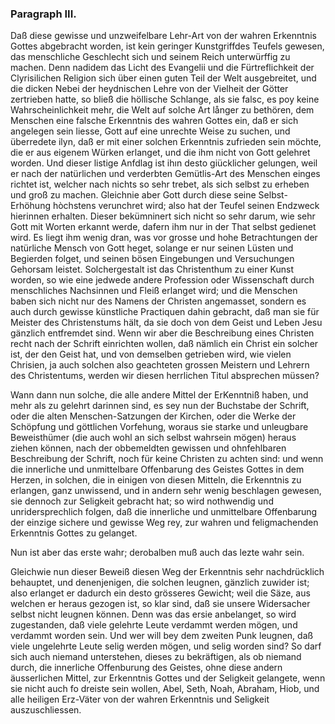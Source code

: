 <!-- Seite 53 -->


### Paragraph III. ###

Daß diese gewisse und unzweifelbare Lehr-Art
von der wahren Erkenntnis Gottes abgebracht
worden, ist kein geringer Kunstgriffdes Teufels gewesen,
das menschliche Geschlecht sich und seinem Reich
unterwürffig zu machen. Denn nadidem das Licht des
Evangelii und die Fürtreflichkeit der Clyrisilichen Religion
sich über einen guten Teil der Welt ausgebreitet,
und die dicken Nebei der heydnischen Lehre von der Vielheit
der Götter zertrieben hatte, so bließ die höllische
Schlange, als sie falsc, es poy keine Wahrscheinlichkeit
mehr, die Welt auf solche Art långer zu bethören, dem
Menschen eine falsche Erkenntnis des wahren Gottes
ein, daß er sich angelegen sein liesse, Gott auf eine unrechte<!-- Seite 54 -->
Weise zu suchen, und überredete ilyn, daß er mit
einer solchen Erkenntnis zufrieden sein möchte, die er
aus eigenem Würken erlanget, und die ihm nicht von
Gott gelehret worden. Und dieser listige Anfdlag ist
ihın desto giücklicher gelungen, weil er nach der natürlichen
und verderbten Gemütlis-Art des Menschen einges
richtet ist, welcher nach nichts so sehr trebet, als sich
selbst zu erheben und groß zu machen. Gleichnie aber
Gott durch diese seine Selbst-Erhöhung hòchstens verunchret
wird; also hat der Teufel seinen Endzweck hierinnen
erhalten. Dieser bekümninert sich nicht so sehr darum,
wie sehr Gott mit Worten erkannt werde, dafern
ihm nur in der That selbst gedienet wird. Es
liegt ihm wenig dran, was vor grosse und hohe Betrachtungen
der natürliche Mensch von Gott heget, solange
er nur seinen Lüsten und Begierden folget, und
seinen bösen Eingebungen und Versuchungen Gehorsam
leistet. Solchergestalt ist das Christenthum zu
einer Kunst worden, so wie eine jedwede andere Profession
oder Wissenschaft durch menschliches Nachsinnen
und Fleiß erlanget wird; und die Menschen baben
sich nicht nur des Namens der Christen angemasset,
sondern es auch durch gewisse künstliche Practiquen dahin
gebracht, daß man sie für Meister des Christenstums
hält, da sie doch von dem Geist und Leben
Jesu gänzlich entfremdet sind. Wenn wir aber die
Beschreibung eines Christen recht nach der Schrift
einrichten wollen, daß nämlich ein Christ ein solcher ist,
der den Geist hat, und von demselben getrieben
wird, wie vielen Chrisien, ja auch solchen also geachteten
grossen Meistern und Lehrern des Christentums,
werden wir diesen herrlichen Titul absprechen
müssen?


Wann dann nun solche, die alle andere Mittel der ErKenntniß
haben, und mehr als zu gelehrt darinnen sind, es
sey nun der Buchstabe der Schrift, oder die alten Menschen-Satzungen<!-- Seite 55 -->
der Kirchen, oder die Werke der
Schöpfung und göttlichen Vorfehung, woraus sie starke
und unleugbare Beweisthümer (die auch wohl an sich
selbst wahrsein mögen) heraus ziehen können, nach der
obbemeldten gewissen und ohnfehlbaren Beschreibung
der Schrift, noch für keine Christen zu achten sind: und
wenn die innerliche und unmittelbare Offenbarung des
Geistes Gottes in dem Herzen, in solchen, die in einigen
von diesen Mitteln, die Erkenntnis zu erlangen,
ganz unwissend, und in andern sehr wenig beschlagen
gewesen, sie dennoch zur Seligkeit gebracht hat; so
wird nothwendig und unridersprechlich folgen, daß die
innerliche und unmittelbare Offenbarung der
einzige sichere und gewisse Weg rey, zur wahren
und feligmachenden Erkenntnis Gottes zu gelanget.

Nun ist aber das erste wahr; derobalben muß auch
das lezte wahr sein.

Gleichwie nun dieser Beweiß diesen Weg der Erkenntnis
sehr nachdrücklich behauptet, und denenjenigen,
die solchen leugnen, gänzlich zuwider ist; also erlanget
er dadurch ein desto grösseres Gewicht; weil die Säze,
aus welchen er heraus gezogen ist, so klar sind, daß sie
unsere Widersacher selbst nicht leugnen können. Denn
was das ersie anbelanget, so wird zugestanden, daß
viele gelehrte Leute verdammt werden mögen, und verdammt
worden sein. Und wer will bey dem zweiten
Punk leugnen, daß viele ungelehrte Leute selig werden
mögen, und selig worden sind? So darf sich auch niemand
unterstehen, dieses zu bekräftigen, als ob niemand
durch, die innerliche Offenburung des Geistes, ohne
diese andern äusserlichen Mittel, zur Erkenntnis Gottes
und der Seligkeit gelangete, wenn sie nicht auch fo
dreiste sein wollen, Abel, Seth, Noah, Abraham,
Hiob, und alle heiligen Erz-Väter von der wahren
Erkenntnis und Seligkeit auszuschliessen.
<!-- Seite 56 -->
